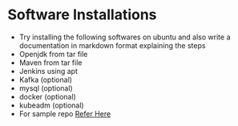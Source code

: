 # Software Installations
  - Try installing the following softwares on ubuntu and also write a documentation in markdown format explaining the steps
  - Openjdk from tar file
  - Maven from tar file
  - Jenkins using apt
  - Kafka (optional)
  - mysql (optional)
  - docker (optional)
  - kubeadm (optional)
  - For sample repo [Refer Here](https://github.com/dummyrepos/LinuxInstallations/tree/main/openjdk)